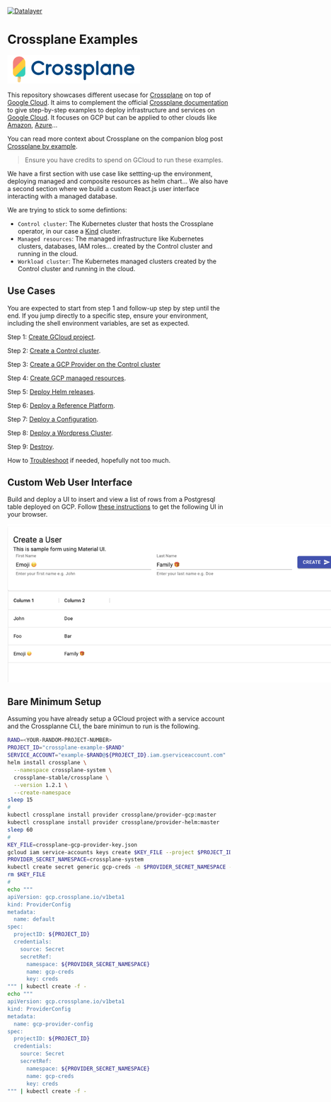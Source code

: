 [![Datalayer](https://raw.githubusercontent.com/datalayer/datalayer/main/res/logo/datalayer-25.svg?sanitize=true)](https://datalayer.io)

# Crossplane Examples

<img src="./res/crossplane.svg" width="300"/>

This repository showcases different usecase for [Crossplane](https://crossplane.io) on top of [Google Cloud](https://cloud.google.com). It aims to complement the official [Crossplane documentation](https://crossplane.io/docs) to give step-by-step examples to deploy infrastructure and services on [Google Cloud](https://cloud.google.com). It focuses on GCP but can be applied to other clouds like [Amazon](https://aws.amazon.com), [Azure](https://azure.microsoft.com)...

You can read more context about Crossplane on the companion blog post [Crossplane by example](https://blog.datalayer.io/2021/05/16/crossplane-by-example).

> Ensure you have credits to spend on GCloud to run these examples.

We have a first section with use case like settting-up the environment, deploying managed and composite resources as helm chart... We also have a second section where we build a custom React.js user interface interacting with a managed database.

We are trying to stick to some defintions:

- `Control cluster`: The Kubernetes cluster that hosts the Crossplane operator, in our case a [Kind](https://kind.sigs.k8s.io) cluster.
- `Managed resources`: The managed infrastructure like Kubernetes clusters, databases, IAM roles... created by the Control cluster and running in the cloud.
- `Workload cluster`: The Kubernetes managed clusters created by the Control cluster and running in the cloud.

## Use Cases

You are expected to start from step 1 and follow-up step by step until the end. If you jump directly to a specific step, ensure your environment, including the shell environment variables, are set as expected.

Step 1: [Create GCloud project](./docs/01-gcloud-project.md).

Step 2: [Create a Control cluster](./docs/02-control-cluster.md).

Step 3: [Create a GCP Provider on the Control cluster](./docs/03-gcp-provider.md)

Step 4: [Create GCP managed resources](./docs/04-managed.md).

Step 5: [Deploy Helm releases](./docs/05-helm.md).

Step 6: [Deploy a Reference Platform](./docs/07-ref-platform.md).

Step 7: [Deploy a Configuration](./docs/06-configuration.md).

Step 8: [Deploy a Wordpress Cluster](./docs/08-wordpress-cluster.md).

Step 9: [Destroy](./docs/09-destroy.md).

How to [Troubleshoot](./docs/10-troubleshoot.md) if needed, hopefully not too much.

## Custom Web User Interface

Build and deploy a UI to insert and view a list of rows from a Postgresql table deployed on GCP. Follow [these instructions](./docs/custom-ui.md) to get the following UI in your browser.

<img src="./res/users.png" style="max-width: 800px"/>

## Bare Minimum Setup

Assuming you have already setup a GCloud project with a service account and the Crossplanne CLI, the bare minimun to run is the following.

```bash
RAND=<YOUR-RANDOM-PROJECT-NUMBER>
PROJECT_ID="crossplane-example-$RAND"
SERVICE_ACCOUNT="example-$RAND@${PROJECT_ID}.iam.gserviceaccount.com"
helm install crossplane \
  --namespace crossplane-system \
  crossplane-stable/crossplane \
  --version 1.2.1 \
  --create-namespace
sleep 15
#
kubectl crossplane install provider crossplane/provider-gcp:master
kubectl crossplane install provider crossplane/provider-helm:master
sleep 60
#
KEY_FILE=crossplane-gcp-provider-key.json
gcloud iam service-accounts keys create $KEY_FILE --project $PROJECT_ID --iam-account $SERVICE_ACCOUNT
PROVIDER_SECRET_NAMESPACE=crossplane-system
kubectl create secret generic gcp-creds -n $PROVIDER_SECRET_NAMESPACE --from-file=creds=$KEY_FILE
rm $KEY_FILE
#
echo """
apiVersion: gcp.crossplane.io/v1beta1
kind: ProviderConfig
metadata:
  name: default
spec:
  projectID: ${PROJECT_ID}
  credentials:
    source: Secret
    secretRef:
      namespace: ${PROVIDER_SECRET_NAMESPACE}
      name: gcp-creds
      key: creds
""" | kubectl create -f -
echo """
apiVersion: gcp.crossplane.io/v1beta1
kind: ProviderConfig
metadata:
  name: gcp-provider-config
spec:
  projectID: ${PROJECT_ID}
  credentials:
    source: Secret
    secretRef:
      namespace: ${PROVIDER_SECRET_NAMESPACE}
      name: gcp-creds
      key: creds
""" | kubectl create -f -
```
